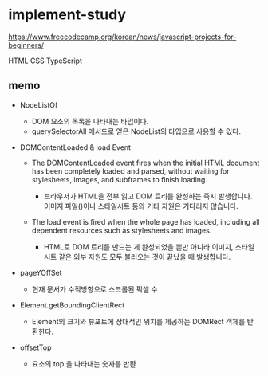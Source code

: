 # implement-study

https://www.freecodecamp.org/korean/news/javascript-projects-for-beginners/

HTML
CSS
TypeScript

## memo

- NodeListOf

  - DOM 요소의 목록을 나타내는 타입이다.
  - querySelectorAll 메서드로 얻은 NodeList의 타입으로 사용할 수 있다.

- DOMContentLoaded & load Event

  - The DOMContentLoaded event fires when the initial HTML document has been completely loaded and parsed, without waiting for stylesheets,
    images, and subframes to finish loading.

    - 브라우저가 HTML을 전부 읽고 DOM 트리를 완성하는 즉시 발생합니다. 이미지 파일(<img>)이나 스타일시트 등의 기타 자원은 기다리지 않습니다.

  - The load event is fired when the whole page has loaded, including all dependent resources such as stylesheets and images.
    - HTML로 DOM 트리를 만드는 게 완성되었을 뿐만 아니라 이미지, 스타일시트 같은 외부 자원도 모두 불러오는 것이 끝났을 때 발생합니다.

- pageYOffSet

  - 현재 문서가 수직방향으로 스크롤된 픽셀 수

- Element.getBoundingClientRect

  - Element의 크기와 뷰포트에 상대적인 위치를 제공하는 DOMRect 객체를 반환한다.

- offsetTop
  - 요소의 top 을 나타내는 숫자를 반환
